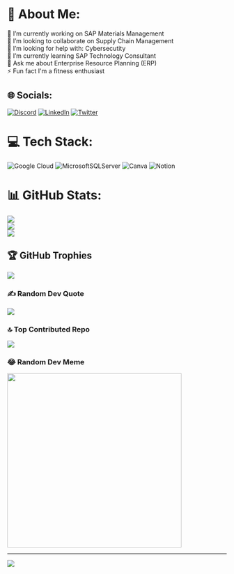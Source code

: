# 💫 About Me:
🔭 I’m currently working on SAP Materials Management<br>👯 I’m looking to collaborate on Supply Chain Management<br>🤝 I’m looking for help with: Cybersecutity<br>🌱 I’m currently learning SAP Technology Consultant<br>💬 Ask me about Enterprise Resource Planning (ERP) <br>⚡ Fun fact I'm a fitness enthusiast


## 🌐 Socials:
[![Discord](https://img.shields.io/badge/Discord-%237289DA.svg?logo=discord&logoColor=white)](https://discord.gg/https://discord.gg/EKcNNnz85B) [![LinkedIn](https://img.shields.io/badge/LinkedIn-%230077B5.svg?logo=linkedin&logoColor=white)](https://linkedin.com/in/https://www.linkedin.com/in/lynda-oguzie-b14b84b4) [![Twitter](https://img.shields.io/badge/Twitter-%231DA1F2.svg?logo=Twitter&logoColor=white)](https://twitter.com/https://twitter.com/lynurban_/photo) 

# 💻 Tech Stack:
![Google Cloud](https://img.shields.io/badge/Google%20Cloud-%234285F4.svg?style=for-the-badge&logo=google-cloud&logoColor=white) ![MicrosoftSQLServer](https://img.shields.io/badge/Microsoft%20SQL%20Sever-CC2927?style=for-the-badge&logo=microsoft%20sql%20server&logoColor=white) ![Canva](https://img.shields.io/badge/Canva-%2300C4CC.svg?style=for-the-badge&logo=Canva&logoColor=white) ![Notion](https://img.shields.io/badge/Notion-%23000000.svg?style=for-the-badge&logo=notion&logoColor=white)
# 📊 GitHub Stats:
![](https://github-readme-stats.vercel.app/api?username=Lynurban&theme=radical&hide_border=true&include_all_commits=true&count_private=true)<br/>
![](https://github-readme-streak-stats.herokuapp.com/?user=Lynurban&theme=radical&hide_border=true)<br/>
![](https://github-readme-stats.vercel.app/api/top-langs/?username=Lynurban&theme=radical&hide_border=true&include_all_commits=true&count_private=true&layout=compact)

## 🏆 GitHub Trophies
![](https://github-profile-trophy.vercel.app/?username=Lynurban&theme=radical&no-frame=false&no-bg=true&margin-w=4)

### ✍️ Random Dev Quote
![](https://quotes-github-readme.vercel.app/api?type=horizontal&theme=radical)

### 🔝 Top Contributed Repo
![](https://github-contributor-stats.vercel.app/api?username=Lynurban&limit=5&theme=radical&combine_all_yearly_contributions=true)

### 😂 Random Dev Meme
<img src='https://randommeme-five.vercel.app/' style="height: 400px;"/>

---
[![](https://visitcount.itsvg.in/api?id=Lynurban&icon=0&color=0)](https://visitcount.itsvg.in)

<!-- Proudly created with GPRM ( https://gprm.itsvg.in ) -->
